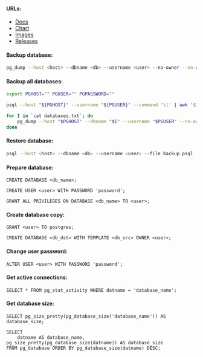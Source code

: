 #### URLs:
- [Docs](https://www.postgresql.org/docs/)
- [Chart](https://github.com/bitnami/charts/tree/main/bitnami/postgresql)
- [Images](https://hub.docker.com/r/bitnami/postgresql/tags)
- [Releases](https://www.postgresql.org/docs/release/)

#### Backup database:
```bash
pg_dump --host <host> --dbname <db> --username <user> --no-owner --no-privileges > backup.psql
```

#### Backup all databases:
```bash
export PGHOST="" PGUSER="" PGPASSWORD=""
```
```bash
psql --host "${PGHOST}" --username "${PGUSER}" --command '\l' | awk '$1~/^[a-z]/{print $1}' > databases.txt
```
```bash
for I in `cat databases.txt`; do
    pg_dump --host "$PGHOST" --dbname "$I" --username "$PGUSER" --no-owner --no-privileges > "$I".psql
done
```

#### Restore database:
```bash
psql --host <host> --dbname <db> --username <user> --file backup.psql
```

#### Prepare database:
```
CREATE DATABASE <db_name>;
```
```
CREATE USER <user> WITH PASSWORD 'password';
```
```
GRANT ALL PRIVILEGES ON DATABASE <db_name> TO <user>;
```

#### Create database copy:
```
GRANT <user> TO postgres;
```
```
CREATE DATABASE <db_dst> WITH TEMPLATE <db_src> OWNER <user>;
```

#### Change user password:
```
ALTER USER <user> WITH PASSWORD 'password';
```

#### Get active connections:
```
SELECT * FROM pg_stat_activity WHERE datname = 'database_name';
```

#### Get database size:
```
SELECT pg_size_pretty(pg_database_size('database_name')) AS database_size;
```
```
SELECT
    datname AS database_name, pg_size_pretty(pg_database_size(datname)) AS database_size
FROM pg_database ORDER BY pg_database_size(datname) DESC;
```
